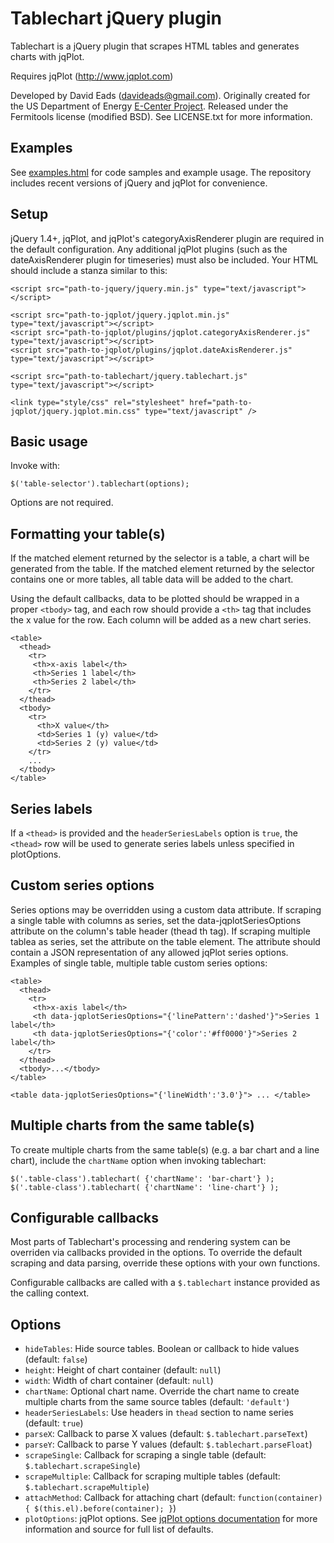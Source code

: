 # Tablechart jQuery plugin

Tablechart is a jQuery plugin that scrapes HTML tables and generates charts with jqPlot.

Requires jqPlot (http://www.jqplot.com)

Developed by David Eads (davideads@gmail.com). Originally created for the US Department of 
Energy [E-Center Project](https://github.com/ecenter/ecenter). Released under the 
Fermitools license (modified BSD). See LICENSE.txt for more information.

## Examples

See [examples.html](examples.html) for code samples and example usage.
The repository includes recent versions of jQuery and jqPlot for convenience.

## Setup

jQuery 1.4+, jqPlot, and jqPlot's categoryAxisRenderer plugin are required
in the default configuration. Any additional jqPlot plugins (such as the 
dateAxisRenderer plugin for timeseries) must also be included. Your HTML should
include a stanza similar to this:

```
<script src="path-to-jquery/jquery.min.js" type="text/javascript"></script>

<script src="path-to-jqplot/jquery.jqplot.min.js" type="text/javascript"></script>
<script src="path-to-jqplot/plugins/jqplot.categoryAxisRenderer.js" type="text/javascript"></script>
<script src="path-to-jqplot/plugins/jqplot.dateAxisRenderer.js" type="text/javascript"></script>

<script src="path-to-tablechart/jquery.tablechart.js" type="text/javascript"></script>

<link type="style/css" rel="stylesheet" href="path-to-jqplot/jquery.jqplot.min.css" type="text/javascript" />
```

## Basic usage

Invoke with:

```
$('table-selector').tablechart(options);
``` 

Options are not required.

## Formatting your table(s)

If the matched element returned by the selector is a table, a chart will
be generated from the table. If the matched element returned by the selector
contains one or more tables, all table data will be added to the chart.

Using the default callbacks, data to be plotted should be wrapped in a proper 
`<tbody>` tag, and each row should provide a `<th>` tag that includes the x 
value for the row. Each column will be added as a new chart series.

```
<table>
  <thead>
    <tr>
     <th>x-axis label</th>
     <th>Series 1 label</th>
     <th>Series 2 label</th>
    </tr>
  </thead>
  <tbody>
    <tr>
      <th>X value</th>
      <td>Series 1 (y) value</td>
      <td>Series 2 (y) value</td>
    </tr>
    ...
  </tbody>
</table>
```

## Series labels

If a `<thead>` is provided and the `headerSeriesLabels` option is `true`, the
`<thead>` row will be used to generate series labels unless specified in
plotOptions.

## Custom series options

Series options may be overridden using a custom data attribute. If scraping
a single table with columns as series, set the data-jqplotSeriesOptions
attribute on the column's table header (thead th tag). If scraping multiple 
tablea as series, set the attribute on the table element. The attribute should 
contain a JSON representation of any allowed jqPlot series options. Examples
of single table, multiple table custom series options:

```
<table>
  <thead>
    <tr>
     <th>x-axis label</th>
     <th data-jqplotSeriesOptions="{'linePattern':'dashed'}">Series 1 label</th>
     <th data-jqplotSeriesOptions="{'color':'#ff0000'}">Series 2 label</th>
    </tr>
  </thead>
  <tbody>...</tbody>
</table>

<table data-jqplotSeriesOptions="{'lineWidth':'3.0'}"> ... </table>
```

## Multiple charts from the same table(s)

To create multiple charts from the same table(s) (e.g. a bar chart and a
line chart), include the `chartName` option when invoking tablechart:

```
$('.table-class').tablechart( {'chartName': 'bar-chart'} );
$('.table-class').tablechart( {'chartName': 'line-chart'} );
```

## Configurable callbacks

Most parts of Tablechart's processing and rendering system can be overriden
via callbacks provided in the options. To override the default scraping and
data parsing, override these options with your own functions.

Configurable callbacks are called with a `$.tablechart` instance 
provided as the calling context.

## Options

 * `hideTables`: Hide source tables. Boolean or callback to hide values
   (default: `false`)
 * `height`: Height of chart container (default: `null`)
 * `width`: Width of chart container (default: `null`)
 * `chartName`: Optional chart name. Override the chart name to create multiple
   charts from the same source tables (default: `'default'`)
 * `headerSeriesLabels`: Use headers in `thead` section to name series 
   (default: `true`)
 * `parseX`: Callback to parse X values (default: `$.tablechart.parseText`)
 * `parseY`: Callback to parse Y values (default: `$.tablechart.parseFloat`)
 * `scrapeSingle`: Callback for scraping a single table 
   (default: `$.tablechart.scrapeSingle`)
 * `scrapeMultiple`: Callback for scraping multiple tables
   (default: `$.tablechart.scrapeMultiple`)
 * `attachMethod`: Callback for attaching chart
   (default: `function(container) { $(this.el).before(container); }`)
 * `plotOptions`: jqPlot options. See [jqPlot options documentation](http://www.jqplot.com/docs/files/jqPlotOptions-txt.html) for more information and source for full list of defaults.

